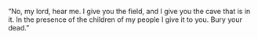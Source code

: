 “No, my lord, hear me. I give you the field, and I give you the cave that is in it. In the presence of the children of my people I give it to you. Bury your dead.”